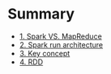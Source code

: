 # Summary

* [1. Spark VS. MapReduce](README.md)
* [2. Spark run architecture](di-er-zhang-ji-ben-gai-nian.md)
* [3. Key concept](di-er-zhang-ji-ben-gai-nian/di-san-zhang-guan-jian-gai-nian.md)
* [4. RDD](4-rdd.md)

